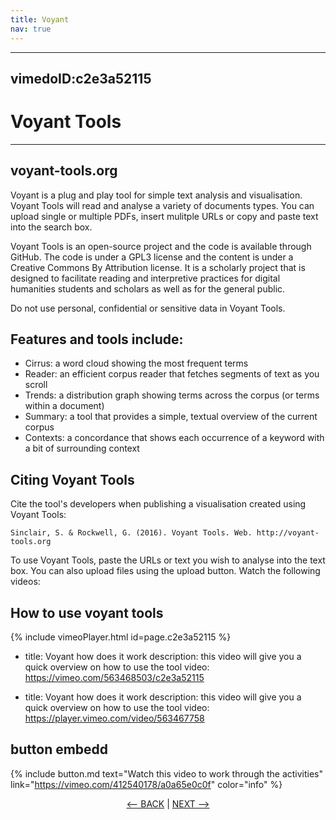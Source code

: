 ```yaml
---
title: Voyant
nav: true
---
```


---
vimedoID:c2e3a52115
---

# Voyant Tools

-----

## voyant-tools.org

Voyant is a plug and play tool for simple text analysis and visualisation.   Voyant Tools will read and analyse a variety of documents types.  You can upload single or multiple PDFs, insert  mulitple URLs or copy and paste text into the search box. 

Voyant Tools is an open-source project and the code is available through GitHub.  The code is under a GPL3 license and the content is under a Creative Commons By Attribution license.   It is a scholarly project that is designed to facilitate reading and   interpretive practices for digital humanities students and scholars as well as for the general public.

Do not use personal, confidential or sensitive data in Voyant Tools.

## Features and tools include:

- Cirrus: a word cloud showing the most frequent terms
- Reader: an efficient corpus reader that fetches segments of text as you scroll
- Trends: a distribution graph showing terms across the corpus (or terms within a document)
- Summary: a tool that provides a simple, textual overview of the current corpus
- Contexts: a concordance that shows each occurrence of a keyword with a bit of surrounding context
 

## Citing Voyant Tools

Cite the tool's developers when publishing a visualisation created using Voyant Tools:

`Sinclair, S. & Rockwell, G. (2016). Voyant Tools. Web. http://voyant-tools.org`

To use Voyant Tools, paste the URLs or text you wish to analyse into the text box. You can also upload files using the upload button. 
Watch the following videos: 

## How to use voyant tools


{% include vimeoPlayer.html id=page.c2e3a52115 %}

- title: Voyant how does it work
  description: this video will give you a quick overview on how to use the tool
  video: https://vimeo.com/563468503/c2e3a52115

- title: Voyant how does it work
  description: this video will give you a quick overview on how to use the tool
  video: https://player.vimeo.com/video/563467758

## button embedd

{% include button.md text="Watch this video to work through the activities" link="https://vimeo.com/412540178/a0a65e0c0f" color="info" %}



<p align="center">
  <a href="https://griffithunilibrary.github.io/intro-data-wrangle/content/3-lesson.html"><-- BACK</a> |
  <a href="https://griffithunilibrary.github.io/intro-data-wrangle/content/5-lesson.html">NEXT --></a>
</p>
  
  

